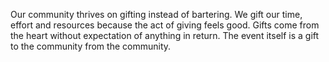 

Our community thrives on gifting instead of bartering.  We gift our time, effort and resources because the act of giving feels good.  Gifts come from the heart without expectation of anything in return.  The event itself is a gift to the community from the community.